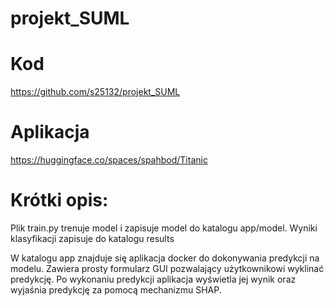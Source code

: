 # projekt_SUML


# Kod
https://github.com/s25132/projekt_SUML

# Aplikacja
https://huggingface.co/spaces/spahbod/Titanic


# Krótki opis:

Plik train.py trenuje model i zapisuje model do katalogu app/model.
Wyniki klasyfikacji zapisuje do katalogu results

W katalogu app znajduje się aplikacja docker do dokonywania predykcji na modelu.
Zawiera prosty formularz GUI pozwalający użytkownikowi wyklinać predykcję. 
Po wykonaniu predykcji aplikacja wyświetla jej wynik oraz wyjaśnia predykcję za pomocą mechanizmu SHAP. 